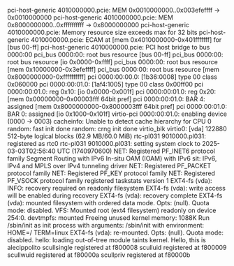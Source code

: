 pci-host-generic 4010000000.pcie:      MEM 0x0010000000..0x003efeffff -> 0x0010000000
pci-host-generic 4010000000.pcie:      MEM 0x8000000000..0xffffffffff -> 0x8000000000
pci-host-generic 4010000000.pcie: Memory resource size exceeds max for 32 bits
pci-host-generic 4010000000.pcie: ECAM at [mem 0x4010000000-0x401fffffff] for [bus 00-ff]
pci-host-generic 4010000000.pcie: PCI host bridge to bus 0000:00
pci_bus 0000:00: root bus resource [bus 00-ff]
pci_bus 0000:00: root bus resource [io  0x0000-0xffff]
pci_bus 0000:00: root bus resource [mem 0x10000000-0x3efeffff]
pci_bus 0000:00: root bus resource [mem 0x8000000000-0xffffffffff]
pci 0000:00:00.0: [1b36:0008] type 00 class 0x060000
pci 0000:00:01.0: [1af4:1005] type 00 class 0x00ff00
pci 0000:00:01.0: reg 0x10: [io  0x0000-0x001f]
pci 0000:00:01.0: reg 0x20: [mem 0x00000000-0x00003fff 64bit pref]
pci 0000:00:01.0: BAR 4: assigned [mem 0x8000000000-0x8000003fff 64bit pref]
pci 0000:00:01.0: BAR 0: assigned [io  0x1000-0x101f]
virtio-pci 0000:00:01.0: enabling device (0000 -> 0003)
cacheinfo: Unable to detect cache hierarchy for CPU 0
random: fast init done
random: crng init done
virtio_blk virtio0: [vda] 122880 512-byte logical blocks (62.9 MB/60.0 MiB)
rtc-pl031 9010000.pl031: registered as rtc0
rtc-pl031 9010000.pl031: setting system clock to 2025-03-03T02:56:40 UTC (1740970600)
NET: Registered PF_INET6 protocol family
Segment Routing with IPv6
In-situ OAM (IOAM) with IPv6
sit: IPv6, IPv4 and MPLS over IPv4 tunneling driver
NET: Registered PF_PACKET protocol family
NET: Registered PF_KEY protocol family
NET: Registered PF_VSOCK protocol family
registered taskstats version 1
EXT4-fs (vda): INFO: recovery required on readonly filesystem
EXT4-fs (vda): write access will be enabled during recovery
EXT4-fs (vda): recovery complete
EXT4-fs (vda): mounted filesystem with ordered data mode. Opts: (null). Quota mode: disabled.
VFS: Mounted root (ext4 filesystem) readonly on device 254:0.
devtmpfs: mounted
Freeing unused kernel memory: 1088K
Run /sbin/init as init process
  with arguments:
    /sbin/init
  with environment:
    HOME=/
    TERM=linux
EXT4-fs (vda): re-mounted. Opts: (null). Quota mode: disabled.
hello: loading out-of-tree module taints kernel.
Hello, this is alecippolito
scullsingle registered at f800008
sculluid registered at f800009
scullwuid registered at f80000a
scullpriv registered at f80000b

